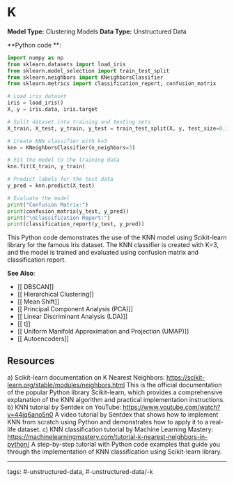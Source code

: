 #  K
**Model Type:**  Clustering Models
**Data Type:**  Unstructured Data

**Python code **:


```python
import numpy as np
from sklearn.datasets import load_iris
from sklearn.model_selection import train_test_split
from sklearn.neighbors import KNeighborsClassifier
from sklearn.metrics import classification_report, confusion_matrix

# Load iris dataset
iris = load_iris()
X, y = iris.data, iris.target

# Split dataset into training and testing sets
X_train, X_test, y_train, y_test = train_test_split(X, y, test_size=0.3)

# Create KNN classifier with k=3
knn = KNeighborsClassifier(n_neighbors=3)

# Fit the model to the training data
knn.fit(X_train, y_train)

# Predict labels for the test data
y_pred = knn.predict(X_test)

# Evaluate the model
print("Confusion Matrix:")
print(confusion_matrix(y_test, y_pred))
print("\nClassification Report:")
print(classification_report(y_test, y_pred))
```

This Python code demonstrates the use of the KNN model using Scikit-learn library for the famous Iris dataset. The KNN classifier is created with K=3, and the model is trained and evaluated using confusion matrix and classification report.


**See Also**:

- [[ DBSCAN]]
- [[ Hierarchical Clustering]]
- [[ Mean Shift]]
- [[ Principal Component Analysis (PCA)]]
- [[ Linear Discriminant Analysis (LDA)]]
- [[ t]]
- [[ Uniform Manifold Approximation and Projection (UMAP)]]
- [[ Autoencoders]]
## Resources

a) Scikit-learn documentation on K Nearest Neighbors: https://scikit-learn.org/stable/modules/neighbors.html
This is the official documentation of the popular Python library Scikit-learn, which provides a comprehensive explanation of the KNN algorithm and practical implementation instructions.
b) KNN tutorial by Sentdex on YouTube: https://www.youtube.com/watch?v=44jq6ano5n0
A video tutorial by Sentdex that shows how to implement KNN from scratch using Python and demonstrates how to apply it to a real-life dataset.
c) KNN classification tutorial by Machine Learning Mastery: https://machinelearningmastery.com/tutorial-k-nearest-neighbors-in-python/
A step-by-step tutorial with Python code examples that guide you through the implementation of KNN classification using Scikit-learn library.


---
tags: #-unstructured-data, #-unstructured-data/-k
